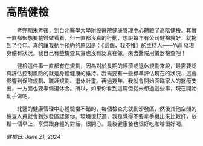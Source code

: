 # 高階健檢

　　考完期末考後，到台北醫學大學附設醫院健康管理中心體驗了高階健檢。其實一直都很想要花錢做看看，但一直都沒真的行動，想說每年有公司健檢就好，就拖到了今年。真的讓我動手預約的原因是：《這個，我不推》的主持人——Yuli 發現身體有狀況。我自己有些檢查其實也沒有認真在做，來去醫院用儀器檢查吧！

　　健檢這件事一直都有在規劃，因為對於長期的經濟或退休規劃來說，最需要認真評估控制風險的就是身體健康的維持。我需要有一些標準評估現在的狀況，這會影響到保險規劃、職涯規劃、退休計畫。再過幾年，我就會開始面臨家人的醫療支出，一方面也要準備退休金。所以，如果你看到這篇但從未想過這些事，現在開始動手做吧。

　　北醫的健康管理中心體驗蠻不錯的，每個檢查完就到沙發區，然後其他空閒的檢查人員就會到沙發區認領你。環境很舒適，我是覺得不要拿手機出來比較好，放鬆一個早上，享受跟身體的對話，很開心。最後健康餐也很好吃咖啡很好喝。



_健檢日: June 21, 2024_
